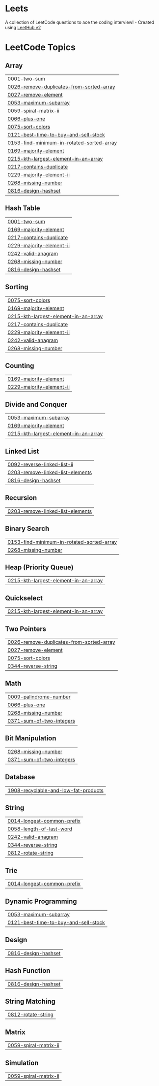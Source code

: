 # Leets
A collection of LeetCode questions to ace the coding interview! - Created using [LeetHub v2](https://github.com/arunbhardwaj/LeetHub-2.0)

<!---LeetCode Topics Start-->
# LeetCode Topics
## Array
|  |
| ------- |
| [0001-two-sum](https://github.com/Vinita66/Leets/tree/master/0001-two-sum) |
| [0026-remove-duplicates-from-sorted-array](https://github.com/Vinita66/Leets/tree/master/0026-remove-duplicates-from-sorted-array) |
| [0027-remove-element](https://github.com/Vinita66/Leets/tree/master/0027-remove-element) |
| [0053-maximum-subarray](https://github.com/Vinita66/Leets/tree/master/0053-maximum-subarray) |
| [0059-spiral-matrix-ii](https://github.com/Vinita66/Leets/tree/master/0059-spiral-matrix-ii) |
| [0066-plus-one](https://github.com/Vinita66/Leets/tree/master/0066-plus-one) |
| [0075-sort-colors](https://github.com/Vinita66/Leets/tree/master/0075-sort-colors) |
| [0121-best-time-to-buy-and-sell-stock](https://github.com/Vinita66/Leets/tree/master/0121-best-time-to-buy-and-sell-stock) |
| [0153-find-minimum-in-rotated-sorted-array](https://github.com/Vinita66/Leets/tree/master/0153-find-minimum-in-rotated-sorted-array) |
| [0169-majority-element](https://github.com/Vinita66/Leets/tree/master/0169-majority-element) |
| [0215-kth-largest-element-in-an-array](https://github.com/Vinita66/Leets/tree/master/0215-kth-largest-element-in-an-array) |
| [0217-contains-duplicate](https://github.com/Vinita66/Leets/tree/master/0217-contains-duplicate) |
| [0229-majority-element-ii](https://github.com/Vinita66/Leets/tree/master/0229-majority-element-ii) |
| [0268-missing-number](https://github.com/Vinita66/Leets/tree/master/0268-missing-number) |
| [0816-design-hashset](https://github.com/Vinita66/Leets/tree/master/0816-design-hashset) |
## Hash Table
|  |
| ------- |
| [0001-two-sum](https://github.com/Vinita66/Leets/tree/master/0001-two-sum) |
| [0169-majority-element](https://github.com/Vinita66/Leets/tree/master/0169-majority-element) |
| [0217-contains-duplicate](https://github.com/Vinita66/Leets/tree/master/0217-contains-duplicate) |
| [0229-majority-element-ii](https://github.com/Vinita66/Leets/tree/master/0229-majority-element-ii) |
| [0242-valid-anagram](https://github.com/Vinita66/Leets/tree/master/0242-valid-anagram) |
| [0268-missing-number](https://github.com/Vinita66/Leets/tree/master/0268-missing-number) |
| [0816-design-hashset](https://github.com/Vinita66/Leets/tree/master/0816-design-hashset) |
## Sorting
|  |
| ------- |
| [0075-sort-colors](https://github.com/Vinita66/Leets/tree/master/0075-sort-colors) |
| [0169-majority-element](https://github.com/Vinita66/Leets/tree/master/0169-majority-element) |
| [0215-kth-largest-element-in-an-array](https://github.com/Vinita66/Leets/tree/master/0215-kth-largest-element-in-an-array) |
| [0217-contains-duplicate](https://github.com/Vinita66/Leets/tree/master/0217-contains-duplicate) |
| [0229-majority-element-ii](https://github.com/Vinita66/Leets/tree/master/0229-majority-element-ii) |
| [0242-valid-anagram](https://github.com/Vinita66/Leets/tree/master/0242-valid-anagram) |
| [0268-missing-number](https://github.com/Vinita66/Leets/tree/master/0268-missing-number) |
## Counting
|  |
| ------- |
| [0169-majority-element](https://github.com/Vinita66/Leets/tree/master/0169-majority-element) |
| [0229-majority-element-ii](https://github.com/Vinita66/Leets/tree/master/0229-majority-element-ii) |
## Divide and Conquer
|  |
| ------- |
| [0053-maximum-subarray](https://github.com/Vinita66/Leets/tree/master/0053-maximum-subarray) |
| [0169-majority-element](https://github.com/Vinita66/Leets/tree/master/0169-majority-element) |
| [0215-kth-largest-element-in-an-array](https://github.com/Vinita66/Leets/tree/master/0215-kth-largest-element-in-an-array) |
## Linked List
|  |
| ------- |
| [0092-reverse-linked-list-ii](https://github.com/Vinita66/Leets/tree/master/0092-reverse-linked-list-ii) |
| [0203-remove-linked-list-elements](https://github.com/Vinita66/Leets/tree/master/0203-remove-linked-list-elements) |
| [0816-design-hashset](https://github.com/Vinita66/Leets/tree/master/0816-design-hashset) |
## Recursion
|  |
| ------- |
| [0203-remove-linked-list-elements](https://github.com/Vinita66/Leets/tree/master/0203-remove-linked-list-elements) |
## Binary Search
|  |
| ------- |
| [0153-find-minimum-in-rotated-sorted-array](https://github.com/Vinita66/Leets/tree/master/0153-find-minimum-in-rotated-sorted-array) |
| [0268-missing-number](https://github.com/Vinita66/Leets/tree/master/0268-missing-number) |
## Heap (Priority Queue)
|  |
| ------- |
| [0215-kth-largest-element-in-an-array](https://github.com/Vinita66/Leets/tree/master/0215-kth-largest-element-in-an-array) |
## Quickselect
|  |
| ------- |
| [0215-kth-largest-element-in-an-array](https://github.com/Vinita66/Leets/tree/master/0215-kth-largest-element-in-an-array) |
## Two Pointers
|  |
| ------- |
| [0026-remove-duplicates-from-sorted-array](https://github.com/Vinita66/Leets/tree/master/0026-remove-duplicates-from-sorted-array) |
| [0027-remove-element](https://github.com/Vinita66/Leets/tree/master/0027-remove-element) |
| [0075-sort-colors](https://github.com/Vinita66/Leets/tree/master/0075-sort-colors) |
| [0344-reverse-string](https://github.com/Vinita66/Leets/tree/master/0344-reverse-string) |
## Math
|  |
| ------- |
| [0009-palindrome-number](https://github.com/Vinita66/Leets/tree/master/0009-palindrome-number) |
| [0066-plus-one](https://github.com/Vinita66/Leets/tree/master/0066-plus-one) |
| [0268-missing-number](https://github.com/Vinita66/Leets/tree/master/0268-missing-number) |
| [0371-sum-of-two-integers](https://github.com/Vinita66/Leets/tree/master/0371-sum-of-two-integers) |
## Bit Manipulation
|  |
| ------- |
| [0268-missing-number](https://github.com/Vinita66/Leets/tree/master/0268-missing-number) |
| [0371-sum-of-two-integers](https://github.com/Vinita66/Leets/tree/master/0371-sum-of-two-integers) |
## Database
|  |
| ------- |
| [1908-recyclable-and-low-fat-products](https://github.com/Vinita66/Leets/tree/master/1908-recyclable-and-low-fat-products) |
## String
|  |
| ------- |
| [0014-longest-common-prefix](https://github.com/Vinita66/Leets/tree/master/0014-longest-common-prefix) |
| [0058-length-of-last-word](https://github.com/Vinita66/Leets/tree/master/0058-length-of-last-word) |
| [0242-valid-anagram](https://github.com/Vinita66/Leets/tree/master/0242-valid-anagram) |
| [0344-reverse-string](https://github.com/Vinita66/Leets/tree/master/0344-reverse-string) |
| [0812-rotate-string](https://github.com/Vinita66/Leets/tree/master/0812-rotate-string) |
## Trie
|  |
| ------- |
| [0014-longest-common-prefix](https://github.com/Vinita66/Leets/tree/master/0014-longest-common-prefix) |
## Dynamic Programming
|  |
| ------- |
| [0053-maximum-subarray](https://github.com/Vinita66/Leets/tree/master/0053-maximum-subarray) |
| [0121-best-time-to-buy-and-sell-stock](https://github.com/Vinita66/Leets/tree/master/0121-best-time-to-buy-and-sell-stock) |
## Design
|  |
| ------- |
| [0816-design-hashset](https://github.com/Vinita66/Leets/tree/master/0816-design-hashset) |
## Hash Function
|  |
| ------- |
| [0816-design-hashset](https://github.com/Vinita66/Leets/tree/master/0816-design-hashset) |
## String Matching
|  |
| ------- |
| [0812-rotate-string](https://github.com/Vinita66/Leets/tree/master/0812-rotate-string) |
## Matrix
|  |
| ------- |
| [0059-spiral-matrix-ii](https://github.com/Vinita66/Leets/tree/master/0059-spiral-matrix-ii) |
## Simulation
|  |
| ------- |
| [0059-spiral-matrix-ii](https://github.com/Vinita66/Leets/tree/master/0059-spiral-matrix-ii) |
<!---LeetCode Topics End-->